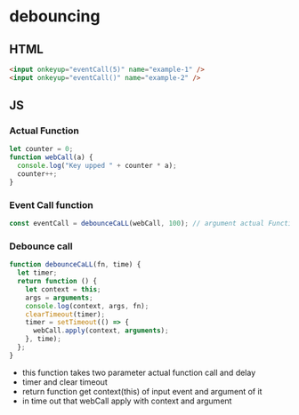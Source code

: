 # debouncing

## HTML

```html
<input onkeyup="eventCall(5)" name="example-1" />
<input onkeyup="eventCall()" name="example-2" />
```

## JS

### Actual Function

```js
let counter = 0;
function webCall(a) {
  console.log("Key upped " + counter * a);
  counter++;
}
```

### Event Call function

```js
const eventCall = debounceCaLL(webCall, 100); // argument actual Function and delay
```

### Debounce call

```js
function debounceCaLL(fn, time) {
  let timer;
  return function () {
    let context = this;
    args = arguments;
    console.log(context, args, fn);
    clearTimeout(timer);
    timer = setTimeout(() => {
      webCall.apply(context, arguments);
    }, time);
  };
}
```

- this function takes two parameter actual function call and delay
- timer and clear timeout
- return function get context(this) of input event and argument of it
- in time out that webCall apply with context and argument
